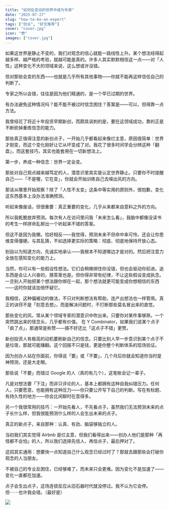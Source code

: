```yaml
---
title: "如何在变动的世界中成为专家"
date: "2025-07-27"
slug: "how-to-be-an-expert"
tags: ["创业", "好文推荐"]
cover: "cover.jpg"
icon: "😎"
images: ["cover.jpg"]
---
```

如果这世界是静止不变的，我们对观念的信心就能一路线性上升。某个想法经得起越多样、越严格的考验，就越可能是真的。许多人其实默默相信这一点——对「人性」这种变化不大的领域来说，这么想或许没错。



但对那些会变的东西——也就是几乎所有其他事物——你就不能再这样信任自己的判断了。



专家之所以会错，往往是因为他们精通的，是一个早已过期的世界。



有办法避免这种情况吗？能不能不被过时信念困住？答案是——可以，但得靠一点方法。



我曾经花了将近十年投资早期新创，而颇具讽刺的是，要在这领域成功，靠的正是不断砍掉重练信念的能力。



那些真正值得注意的新创点子，一开始几乎都看起来像烂主意，原因很简单：世界才刚变，而这个变化刚好让它从坏变成了对。我花了很多时间学会分辨这种「翻盘」，而这套技巧，其实也能套用在一切新想法上。



第一步，养成一种信念：世界一定会变。



那些对自己观点越来越笃定的人，潜意识里其实是认定世界静止。只要你不时提醒自己——「不是喔，它在变」，你就会开始训练自己去嗅出风的方向。



那该从哪里开始观察？除了「人性不太变」这条中等实用的原则外，很抱歉，变化这东西基本上没办法准确预测。



听起来像废话，但很重要：真正重要的变化，几乎从来都来自意料之外的方向。



所以我乾脆放弃预测。每次有人在访问里问我「未来怎么看」，我脑中都像没读书的考生一样拼命乱掰出一个听起来不错的答案。



但这不是因为我懒。恰好相反——我觉得，预测未来不但命中率可怜，还会让你思维变得僵硬。与其乱猜，不如选择更实际的策略：彻底、彻底地保持开放心态。



别自以为知道方向，先诚实地承认——我根本不知道哪边才是对的。然后把注意力全放在感知变化的能力上。



当然，你可以有一些假设性想法。它们会稍微绑住你没错，但也会驱动你前进。追东西是会让人兴奋的，猜答案也是。但你得非常有纪律，不让这些假设变成执念。
一旦别人开始把某个想法跟你绑在一起，那个想法就更可能变成你想相信的东西——这时你就该加倍怀疑它。



我相信，这种偏被动的做法，不只对判断想法有帮助，连产出想法也一样管用。真正的诀窍不是「刻意去想」，而是解决问题时，不打断那些莫名冒出来的直觉。



那些变化的风，常从某个领域专家的潜意识中吹出来。只要你对某件事够熟，一个突然跳出来的怪念头，几乎都有价值。
在 Y Combinator，如果我们说某个点子「疯了点」，那通常是称赞——搞不好还比「这点子不错」更赞。



新创投资人有极高的动机要刷新自己的信念。只要比别人早一步意识到某个点子不是垃圾，那就可能赚翻。这个回报不只是钱，更是你整个判断体系的现场验证。



因为创办人站在你面前，你得说「要」或「不要」，几个月后你就会知道你当时是神预测，还是大走眼。



那些说「不要」而错过 Google 的人（真的有几个），这笔帐会记一辈子。



凡是对想法要「下注」而非只评论的人，基本上都拥有这种自我纠错压力。任何人，只要愿意，也能拥有这种压力——你只要公开写下自己的判断。写在有标题、有持久性的地方——你会比闲聊时在意得多。



另一个我很常用的技巧：一开始先看人，不先看点子。虽然我们无法预测未来的点子长什么样，但我很能预测什么样的人会生出未来的点子。



真正的新点子，来自那种：认真、有劲、脑袋够独立的人。



当初我们其实觉得 Airbnb 是烂主意，但我们看得出来——创办人他们是那种「再怪都不会怕」的人，所以我们选择先信人、再信点子，最后押对了。



这招其实通用：想要快一点知道自己什么观念已经过时了？那就去跟那些会打破你观念的人当朋友。



不被自己的专业反困住，已经够难了，而未来只会更难。因为变化不是加速了——变化一直都在加速。



点子会生出点子，这场连锁反应从旧石器时代就没停过。我不认为它会停。
但⋯⋯也许我会错。（最好是）




![](https://prod-files-secure.s3.us-west-2.amazonaws.com/112d0858-5090-4d34-a606-b75eb8d65fd2/46476355-9cf3-4e99-9b7a-3531bc426380/1000202064.png?X-Amz-Algorithm=AWS4-HMAC-SHA256&X-Amz-Content-Sha256=UNSIGNED-PAYLOAD&X-Amz-Credential=ASIAZI2LB466TVOTLX35%2F20250919%2Fus-west-2%2Fs3%2Faws4_request&X-Amz-Date=20250919T172957Z&X-Amz-Expires=3600&X-Amz-Security-Token=IQoJb3JpZ2luX2VjEGEaCXVzLXdlc3QtMiJHMEUCIDvube2EYITHS%2FnVuIlvi5N9ZeYGEgMBk43E6zX6qQiIAiEAmGFIU36TRq3vYsPudE7xqfdvJYAm2ReaAhB6paFwvugqiAQI2v%2F%2F%2F%2F%2F%2F%2F%2F%2F%2FARAAGgw2Mzc0MjMxODM4MDUiDNQU1GRZ8JyZbu8YACrcA%2B9TpmBJmVK5aePOW%2FnPzPcE9EX4qXw9rDUl6uO%2BApzdlnPApcV5mpY11dOWdpRfT3DgB9ot%2Fp5aC7RfKHdWun66E5O35QVLEpVUdQY8%2Bm%2B5xkTYR3NV15yrZaRm%2F98f4hbsThIWgn3Xi7gaOg5PP8Ikui4%2BVo0%2FT3bE0YG0FaY96%2FXJc1KZG0Hi%2F9Xoh3lNx866xQ4zOM8Wv%2Fu%2B46bAElkgtzvdHi9TdXGv7o836Sfurt4RPzVAR3MA23CIgqHfwTWEUc8Fg3yUZTlfYarE7efWTNESX%2FZm5nuhVlhDijr9BHts6VhSFnRKx42ElEi2egWgInNLO94CU2VWwT0zZFOt%2BSx%2FhNM409sdZ%2FGOOKZnNy7KQilkiQSmm9xSxNHYJO1MgTZS%2BAolamS1pp3VwHnpBjFOYSq%2BIvcC7VfIAk%2Fl%2BaH53CHSJa8jXvD5F4kwK93wxLuisjNsmykFlXDo4ew5YhoXrdb60TyB8hMAgOd4BFbB9alY8gEvEEHLC%2B%2FiuuFu%2FO94GiAC1GluMzx39W0qUt2ALZIBhqQcWnbLei8KOkInBMYJbBCL5PbUKPXYleBb6NmkSxJSkLH5v04Tzn5ld8LsNPWHHxg1xpw721Qf5LMgi7EMh6kTZqdEMLmgtsYGOqUBdcR4CVbCMIPs9tgciPoKn2DRohXrr8F%2FTVbjvJ6xZFCIL7Wzn0yY68nW5YvpRvW4%2BCkdVSjPsV9bDf67yUfGrdHtnI%2FAhfgl1%2BPheL4OfmK6SC4TjOQ%2BNA4hhrYBA8DIKyys71gj4NBhRFtzEZBgTlzeX7OqeXtoYJ4dE4OhmDkQ2B2XfatxkS%2BewNvzb0yvR7E7cqz3nFm0fJzpBQzNGqRH2Is0&X-Amz-Signature=e9b9b1a151be705b0c16af1a52c27ebf458464cba268b0277582d1cd0a60debe&X-Amz-SignedHeaders=host&x-amz-checksum-mode=ENABLED&x-id=GetObject)

